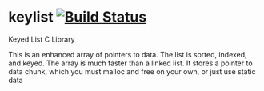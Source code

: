 # keylist [![Build Status](https://travis-ci.com/skarg/keylist.svg?branch=master)](https://travis-ci.com/skarg/keylist)
Keyed List C Library

This is an enhanced array of pointers to data. 
The list is sorted, indexed, and keyed.
The array is much faster than a linked list.
It stores a pointer to data chunk, which you must
malloc and free on your own, or just use
static data
